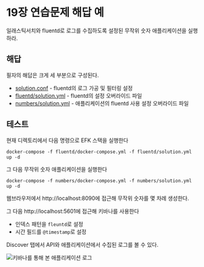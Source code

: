 # 19장 연습문제 해답 예

일래스틱서치와 fluentd로 로그를 수집하도록 설정된 무작위 숫자 애플리케이션을 실행하라.


## 해답

필자의 해답은 크게 세 부분으로 구성된다.

- [solution.conf](./fluentd/conf/solution.conf) - fluentd의 로그 가공 및 필터링 설정
- [fluentd/solution.yml](./fluentd/solution.yml) - fluentd의 설정 오버라이드 파일
- [numbers/solution.yml](./numbers/solution.yml) - 애플리케이션의 fluentd 사용 설정 오버라이드 파일

## 테스트

현재 디렉토리에서 다음 명령으로 EFK 스택을 실행한다

```
docker-compose -f fluentd/docker-compose.yml -f fluentd/solution.yml up -d
```

그 다음 무작위 숫자 애플리케이션을 실행한다

```
docker-compose -f numbers/docker-compose.yml -f numbers/solution.yml up -d
```

웹브라우저에서 http://localhost:8090에 접근해 무작위 숫자를 몇 차례 생성한다.

그 다음 http://localhost:5601에 접근해 키바나를 사용한다

- 인덱스 패턴을 `fleuntd`로 설정
- 시간 필드를 `@timestamp`로 설정 

Discover 탭에서 API와 애플리케이션에서 수집된 로그를 볼 수 있다.

![키바나를 통해 본 애플리케이션 로그](./solution.png)
